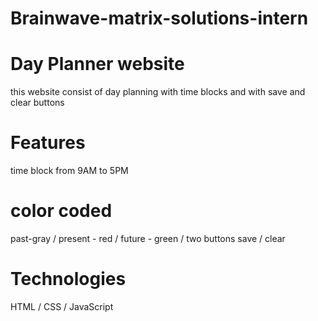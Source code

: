 # Brainwave-matrix-solutions-intern
# Day Planner website
this website consist of day planning with time blocks and with save and clear buttons

# Features
time block from 9AM to 5PM
# color coded
 past-gray  /
 present - red /
 future - green /
 two buttons
 save  / clear
# Technologies 
HTML   /
CSS     /
JavaScript 
